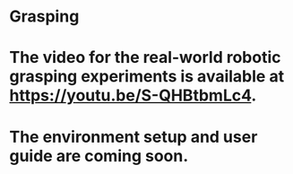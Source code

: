 # Grasping
# The video for the real-world robotic grasping experiments is available at https://youtu.be/S-QHBtbmLc4.
# The environment setup and user guide are coming soon.
